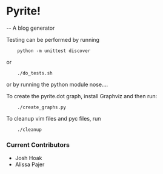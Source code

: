 
# Pyrite!

-- A blog generator 


Testing can be performed by running 

        python -m unittest discover
        
or

        ./do_tests.sh

or by running the python module nose....

To create the pyrite.dot graph, install Graphviz and then run:
        
        ./create_graphs.py

To cleanup vim files and pyc files, run
    
        ./cleanup

### Current Contributors 

  * Josh Hoak
  * Alissa Pajer 
